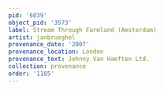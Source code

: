 ```yaml
---
pid: '6039'
object_pid: '3573'
label: Stream Through Farmland (Amsterdam)
artist: janbrueghel
provenance_date: '2007'
provenance_location: London
provenance_text: Johnny Van Haeften Ltd.
collection: provenance
order: '1185'
---
```

